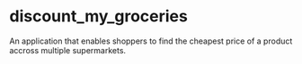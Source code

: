 # discount_my_groceries
An application that enables shoppers to find the cheapest price of a product accross multiple supermarkets.
